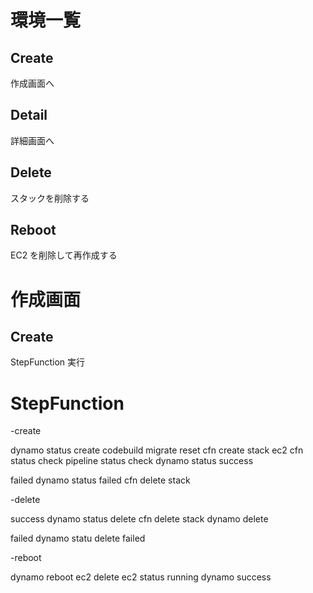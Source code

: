 # 環境一覧

## Create

作成画面へ

## Detail

詳細画面へ

## Delete

スタックを削除する

## Reboot

EC2 を削除して再作成する

# 作成画面

## Create

StepFunction 実行

# StepFunction

-create

dynamo status create
codebuild migrate reset
cfn create stack ec2
cfn status check
pipeline status check
dynamo status success

failed
dynamo status failed
cfn delete stack

-delete

success
dynamo status delete
cfn delete stack
dynamo delete

failed
dynamo statu delete failed

-reboot

dynamo reboot
ec2 delete
ec2 status running
dynamo success
